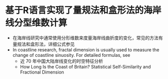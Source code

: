 # 基于R语言实现了量规法和盒形法的海岸线分型维数计算

- 在海岸线研究中通常使用分形维数来度量海岸线曲折度的变化，常见的方法有量规法和盒形法，详细公式参见
- In coastline research, fractal dimension is usually used to measure the change of coastline sinuosity. For detailed formulas, see
  - 近 70 年中国大陆岸线变化的时空特征分析
  - How Long Is the Coast of Britain? Statistical Self-Similarity and Fractional Dimension 
